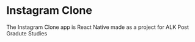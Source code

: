# Instagram Clone

The Instagram Clone app is React Native made as a project for ALK Post Gradute Studies
